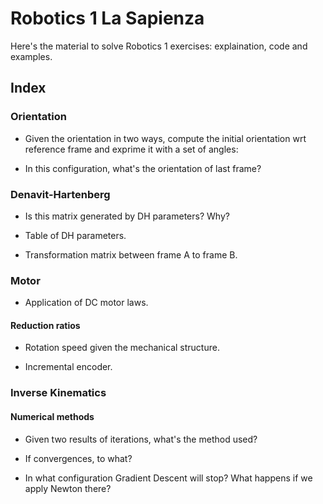 # Robotics 1 La Sapienza

Here's the material to solve Robotics 1 exercises: explaination, code and examples.

## Index

### Orientation

- Given the orientation in two ways, compute the initial orientation wrt reference frame and exprime it with a set of angles: 

- In this configuration, what's the orientation of last frame?

### Denavit-Hartenberg 

- Is this matrix generated by DH parameters? Why? 

- Table of DH parameters.

- Transformation matrix between frame A to frame B. 

### Motor 

- Application of DC motor laws.

#### Reduction ratios

- Rotation speed given the mechanical structure.

- Incremental encoder. 

### Inverse Kinematics

#### Numerical methods

- Given two results of iterations, what's the method used? 

- If convergences, to what? 

- In what configuration Gradient Descent will stop? What happens if we apply Newton there? 